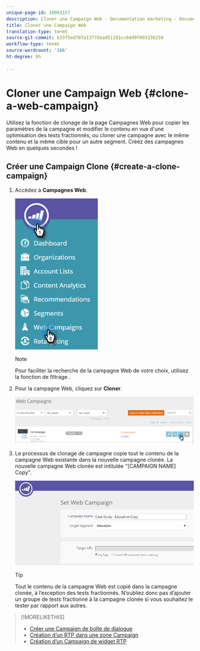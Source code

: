 ```yaml
---
unique-page-id: 10093157
description: Cloner une Campaign Web - Documentation marketing - Documentation du produit
title: Cloner une Campaign Web
translation-type: tm+mt
source-git-commit: b33f5ed707a1377daad51191cc6dd9f093138258
workflow-type: tm+mt
source-wordcount: '166'
ht-degree: 0%

---
```



# Cloner une Campaign Web {#clone-a-web-campaign}

Utilisez la fonction de clonage de la page Campagnes Web pour copier les paramètres de la campagne et modifier le contenu en vue d&#39;une optimisation des tests fractionnés, ou cloner une campagne avec le même contenu et la même cible pour un autre segment. Créez des campagnes Web en quelques secondes !

## Créer une Campaign Clone {#create-a-clone-campaign}

1. Accédez à **Campagnes Web**.

   ![](assets/image2016-8-18-16-3a44-3a0.png)

   >[!NOTE]
   >
   >Pour faciliter la recherche de la campagne Web de votre choix, utilisez la fonction de filtrage [](/help/marketo/product-docs/web-personalization/working-with-web-campaigns/filter-web-campaigns.md).

1. Pour la campagne Web, cliquez sur **Cloner**.

   ![](assets/web-campaigns-1-clone-hand.png)

1. Le processus de clonage de campagne copie tout le contenu de la campagne Web existante dans la nouvelle campagne clonée. La nouvelle campagne Web clonée est intitulée &quot;[CAMPAIGN NAME] Copy&quot;.

   ![](assets/image2016-8-18-17-3a8-3a27.png)

   >[!TIP]
   >
   >Tout le contenu de la campagne Web est copié dans la campagne clonée, à l’exception des tests fractionnés. N’oubliez donc pas d’ajouter un groupe de tests fractionné à la campagne clonée si vous souhaitez le tester par rapport aux autres.

>[!MORELIKETHIS]
>
>* [Créer une Campaign de boîte de dialogue](/help/marketo/product-docs/web-personalization/working-with-web-campaigns/create-a-new-dialog-web-campaign.md)
>* [Création d’un RTP dans une zone Campaign](/help/marketo/product-docs/web-personalization/working-with-web-campaigns/create-a-new-in-zone-web-campaign.md)
>* [Création d’un Campaign de widget RTP](/help/marketo/product-docs/web-personalization/working-with-web-campaigns/create-a-new-widget-web-campaign.md)

